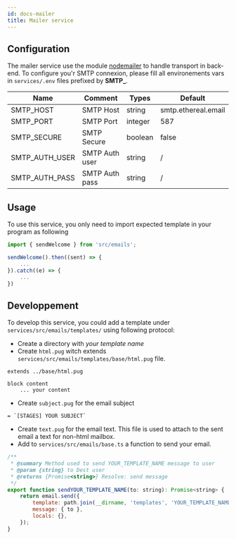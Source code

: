 ```yaml
---
id: docs-mailer
title: Mailer service
---
```


## Configuration

The mailer service use the module [nodemailer](https://nodemailer.com/about/) to handle transport in back-end. To configure you'r SMTP connexion, please fill all environements vars in `services/.env` files prefixed by **SMTP_**.

| Name | Comment | Types | Default |
| ---- | ------- | ----- | ------- |
| SMTP_HOST | SMTP Host | string | smtp.ethereal.email |
| SMTP_PORT | SMTP Port | integer | 587 |
| SMTP_SECURE | SMTP Secure | boolean | false |
| SMTP_AUTH_USER | SMTP Auth user | string | / |
| SMTP_AUTH_PASS | SMTP Auth pass | string | / |

## Usage

To use this service, you only need to import expected template in your program as following

``` javascript
import { sendWelcome } from 'src/emails';

sendWelcome().then((sent) => {
    ...
}).catch((e) => {
    ...
})
```

## Developpement

To develop this service, you could add a template under `services/src/emails/templates/` using following protocol:

* Create a directory with *your template name*
* Create `html.pug` witch extends `services/src/emails/templates/base/html.pug` file.

``` pug
extends ../base/html.pug

block content
    ... your content
```

* Create `subject.pug` for the email subject

``` pug
= `[STAGES] YOUR SUBJECT`
```

* Create `text.pug` for the email text. This file is used to attach to the sent email a text for non-html mailbox.
* Add to `services/src/emails/base.ts` a function to send your email.

``` javascript
/**
 * @summary Method used to send YOUR_TEMPLATE_NAME message to user
 * @param {string} to Dest user
 * @returns {Promise<string>} Resolve: send message
 */
export function sendYOUR_TEMPLATE_NAME(to: string): Promise<string> {
    return email.send({
        template: path.join(__dirname, 'templates', 'YOUR_TEMPLATE_NAME'),
        message: { to },
        locals: {},
    });
}
```
